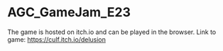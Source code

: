 # AGC_GameJam_E23

The game is hosted on itch.io and can be played in the browser.
Link to game: https://culf.itch.io/delusion
